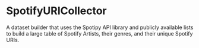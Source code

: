 # SpotifyURICollector
A dataset builder that uses the Spotipy API library and publicly available lists to build a large table of Spotify Artists, their genres, and their unique Spotify URIs.
